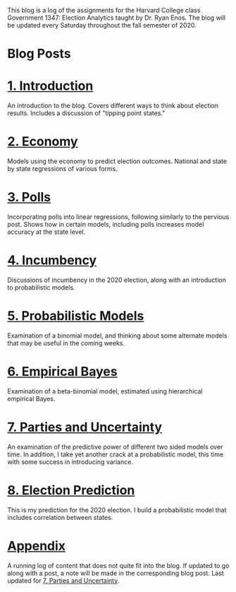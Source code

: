 This blog is a log of the assignments for the Harvard College class Government 1347: Election Analytics taught by Dr. Ryan Enos. The blog will be updated every Saturday throughout the fall semester of 2020. 


# Blog Posts

# [1. Introduction](Posts/Introduction.html)
An introduction to the blog. Covers different ways to think about election results. Includes a discussion of "tipping point states."

# [2. Economy](Posts/Economy_post.html)
Models using the economy to predict election outcomes. National and state by state regressions of various forms.

# [3. Polls](Posts/polls.html)
Incorporating polls into linear regressions, following similarly to the pervious post. Shows how in certain models, including polls increases model accuracy at the state level.

# [4. Incumbency](Posts/incumbency.html)
Discussions of incumbency in the 2020 election, along with an introduction to probabilistic models.

# [5. Probabilistic Models](Posts/prob1.html)
Examination of a binomial model, and thinking about some alternate models that may be useful in the coming weeks. 

# [6. Empirical Bayes](Posts/prob2.html)
Examination of a beta-binomial model, estimated using hierarchical empirical Bayes. 

# [7. Parties and Uncertainty](Posts/polarization.html)
An examination of the predictive power of different two sided models over time. In addition, I take yet another crack at a probabilistic model, this time with some success in introducing variance. 

# [8. Election Prediction](Posts/prediction.html)
This is my prediction for the 2020 election. I build a probabilistic model that includes correlation between states. 

# [Appendix](Posts/appendix.html)
A running log of content that does not quite fit into the blog. If updated to go along with a post, a note will be made in the corresponding blog post. Last updated for [7. Parties and Uncertainty](Posts/polarization.html). 

 